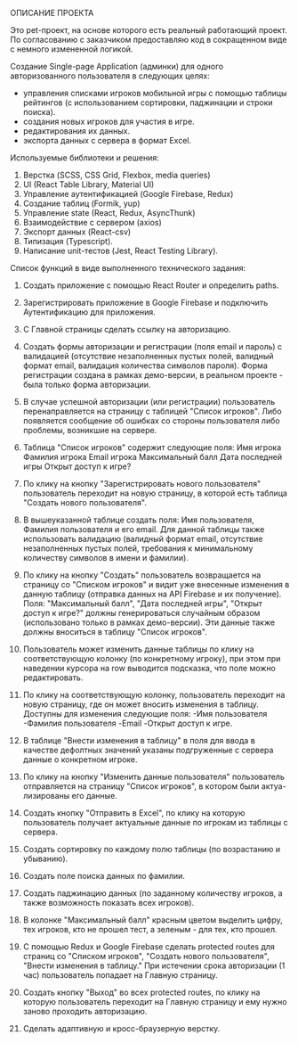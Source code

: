 ОПИСАНИЕ ПРОЕКТА

Это pet-проект, на основе которого есть реальный работающий проект.
По согласованию с заказчиком предоставляю код в сокращенном виде с немного измененной логикой.

Создание Single-page Application (админки) для одного авторизованного пользователя в следующих целях:

- управления списками игроков мобильной игры с помощью таблицы рейтингов (с использованием сортировки, паджинации и строки поиска).
- создания новых игроков для участия в игре.
- редактирования их данных.
- экспорта данных с сервера в формат Excel.

Используемые библиотеки и решения:

1. Верстка (SCSS, CSS Grid, Flexbox, media queries)
2. UI (React Table Library, Material UI)
3. Управление аутентификацией (Google Firebase, Redux)
4. Создание таблиц (Formik, yup)
5. Управление state (React, Redux, AsyncThunk)
6. Взаимодействие с сервером (axios)
7. Экспорт данных (React-csv)
8. Типизация (Typescript).
9. Написание unit-тестов (Jest, React Testing Library).

Список функций в виде выполненного технического задания:

1. Создать приложение с помощью React Router и определить paths.
2. Зарегистрировать приложение в Google Firebase и подключить Аутентификацию для приложения.
3. С Главной страницы сделать ссылку на авторизацию.
4. Создать формы авторизации и регистрации (поля email и пароль) с валидацией (отсутствие незаполненных пустых полей, валидный формат email,
   валидация количества символов пароля). Форма регистрации создана в рамках демо-версии, в реальном проекте - была только форма авторизации.
5. В случае успешной авторизации (или регистрации) пользователь перенаправляется на страницу с таблицей "Список игроков".
   Либо появляется сообщение об ошибках со стороны пользователя либо проблемы, возникшие на сервере.
6. Таблица "Список игроков" содержит следующие поля:
   Имя игрока
   Фамилия игрока
   Email игрока
   Максимальный балл
   Дата последней игры
   Открыт доступ к игре?

7. По клику на кнопку "Зарегистрировать нового пользователя" пользователь переходит на новую страницу, в которой есть
   таблица "Создать нового пользователя".
8. В вышеуказанной таблице создать поля: Имя пользователя, Фамилия пользователя и его email. Для данной таблицы также использовать валидацию
   (валидный формат email, отсутствие незаполненных пустых полей, требования к минимальному количеству символов в имени и фамилии).
9. По клику на кнопку "Создать" пользователь возвращается на страницу со "Списком игроков" и видит уже внесенные изменения
   в данную таблицу (отправка данных на API Firebase и их получение).
   Поля: "Максимальный балл", "Дата последней игры", "Открыт доступ к игре?" должны генерироваться случайным образом (использовано только
   в рамках демо-версии). Эти данные также должны вноситься в таблицу "Список игроков".
10. Пользователь может изменить данные таблицы по клику на соответствующую колонку (по конкретному игроку), при этом при наведении курсора на row выводится
    подсказка, что поле можно редактировать.
11. По клику на соответствующую колонку, пользователь переходит на новую страницу, где он может вносить изменения в таблицу.
    Доступны для изменения следующие поля:
    -Имя пользователя
    -Фамилия пользователя
    -Email
    -Открыт доступ к игре.

12. В таблице "Внести изменения в таблицу" в поля для ввода в качестве дефолтных значений указаны подгруженные с сервера данные
    о конкретном игроке.
13. По клику на кнопку "Изменить данные пользователя" пользователь отправляется на страницу "Список игроков", в котором были актуа-
    лизированы его данные.
14. Создать кнопку "Отправить в Excel", по клику на которую пользователь получает актуальные данные по игрокам из таблицы с сервера.
15. Создать сортировку по каждому полю таблицы (по возрастанию и убыванию).
16. Создать поле поиска данных по фамилии.
17. Создать паджинацию данных (по заданному количеству игроков, а также возможность показать всех игроков).
18. В колонке "Максимальный балл" красным цветом выделить цифру, тех игроков, кто не прошел тест, а зеленым - для тех, кто прошел.
19. С помощью Redux и Google Firebase сделать protected routes для страниц со "Списком игроков", "Создать нового пользователя",
    "Внести изменения в таблицу." При истечении срока авторизации (1 час) пользователь попадает на Главную страницу.
20. Создать кнопку "Выход" во всех protected routes, по клику на которую пользователь переходит на Главную страницу и ему нужно заново проходить авторизацию.
21. Сделать адаптивную и кросс-браузерную верстку.
